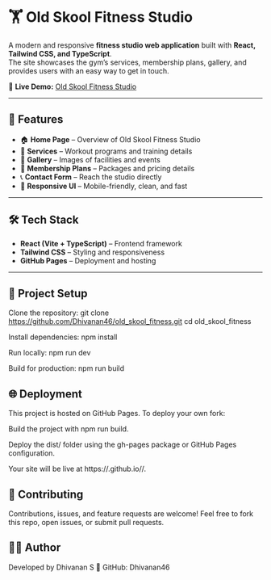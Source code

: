 # 🏋️ Old Skool Fitness Studio

A modern and responsive **fitness studio web application** built with **React, Tailwind CSS, and TypeScript**.  
The site showcases the gym’s services, membership plans, gallery, and provides users with an easy way to get in touch.  

🚀 **Live Demo:** [Old Skool Fitness Studio](https://dhivanan46.github.io/old_skool_fitness/)

---

## 📌 Features
- 🏠 **Home Page** – Overview of Old Skool Fitness Studio  
- 💪 **Services** – Workout programs and training details  
- 📸 **Gallery** – Images of facilities and events  
- 📅 **Membership Plans** – Packages and pricing details  
- 📞 **Contact Form** – Reach the studio directly  
- 🌙 **Responsive UI** – Mobile-friendly, clean, and fast  

---

## 🛠️ Tech Stack
- **React (Vite + TypeScript)** – Frontend framework  
- **Tailwind CSS** – Styling and responsiveness  
- **GitHub Pages** – Deployment and hosting  

---

## 📂 Project Setup
Clone the repository:
git clone https://github.com/Dhivanan46/old_skool_fitness.git
cd old_skool_fitness

Install dependencies:
npm install

Run locally:
npm run dev

Build for production:
npm run build

## 🌐 Deployment

This project is hosted on GitHub Pages.
To deploy your own fork:

Build the project with npm run build.

Deploy the dist/ folder using the gh-pages package or GitHub Pages configuration.

Your site will be live at https://<username>.github.io/<repo-name>/.

## 🤝 Contributing

Contributions, issues, and feature requests are welcome!
Feel free to fork this repo, open issues, or submit pull requests.

## 👨‍💻 Author

Developed by Dhivanan S
🔗 GitHub: Dhivanan46
